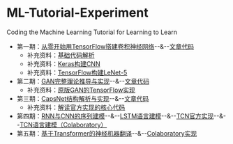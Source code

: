 # ML-Tutorial-Experiment
Coding the Machine Learning Tutorial for Learning to Learn 

- 第一期：[从零开始用TensorFlow搭建卷积神经网络](https://www.jiqizhixin.com/articles/2017-08-29-14)--&--[文章代码](https://github.com/jiqizhixin/ML-Tutorial-Experiment/blob/master/Experiments/tf_CNN_Tutorial.ipynb)
  -  补充资料：[基础代码解析](https://github.com/jiqizhixin/ML-Tutorial-Experiment/blob/master/Experiments/tf_trial_1.ipynb)
  -  补充资料：[Keras构建CNN](https://github.com/jiqizhixin/ML-Tutorial-Experiment/blob/master/Experiments/tf_Keras_CNN.ipynb)
  -  补充资料：[TensorFlow构建LeNet-5](https://github.com/jiqizhixin/ML-Tutorial-Experiment/blob/master/Experiments/tf_LeNet5.ipynb)
- 第二期：[GAN完整理论推导与实现](https://www.jiqizhixin.com/articles/2017-10-1-1)--&--[文章代码](https://github.com/jiqizhixin/ML-Tutorial-Experiment/blob/master/Experiments/Keras_GAN.ipynb)
  -  补充资料：[原版GAN的TensorFlow实现](https://github.com/jiqizhixin/ML-Tutorial-Experiment/blob/master/Experiments/tf_GAN.ipynb)
- 第三期：[CapsNet结构解析与实现](https://www.jiqizhixin.com/articles/2017-11-05)--&--[文章代码](https://github.com/jiqizhixin/ML-Tutorial-Experiment/blob/master/Experiments/tf_orginal_CapsNet.ipynb)
  -  补充资料：[解读官方实现的核心代码](https://www.jiqizhixin.com/articles/capsule-implement-sara-sabour-Feb02)
- 第四期：[RNN与CNN的序列建模](https://www.jiqizhixin.com/articles/2018-04-12-3)--&--[LSTM语言建模](https://github.com/jiqizhixin/ML-Tutorial-Experiment/blob/master/Experiments/LSTM_PTB.ipynb)--&--[TCN官方实现](https://github.com/locuslab/TCN)--&--[TCN语言建模（Colaboratory）](https://colab.research.google.com/drive/1GAXC0j9qzLyQu8G9_P_eHi-TtYm7uhXF)
- 第五期：[基于Transformer的神经机器翻译](http://www.jiqizhixin.com/)--&--[Colaboratory实现](https://colab.research.google.com/drive/1g-5UNKG67aaFLCqzOsddIQzFXDjwFM7F)
